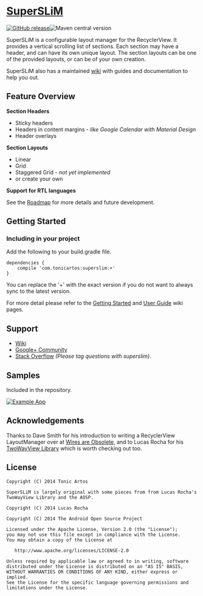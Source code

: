 [SuperSLiM](http://tonicartos.github.io/SuperSLiM/)
=========
[![GitHub release](https://img.shields.io/github/release/tonicartos/superslim.svg?style=flat-square)](../releases/latest)![Maven central version](https://img.shields.io/maven-central/v/com.tonicartos/superslim.svg?style=flat-square)

SuperSLiM is a configurable layout manager for the RecyclerView. It provides a vertical scrolling list of sections. Each section may have a header, and can have its own unique layout. The section layouts can be one of the provided layouts, or can be of your own creation.

SuperSLiM also has a maintained [wiki](https://github.com/TonicArtos/SuperSLiM/wiki) with guides and documentation to help you out.

## Feature Overview
**Section Headers**  
- Sticky headers
- Headers in content margins - *like Google Calendar with Material Design*
- Header overlays

**Section Layouts**  
- Linear
- Grid
- Staggered Grid - *not yet implemented*
- or create your own
 
**Support for RTL languages**  

See the [Roadmap](https://github.com/TonicArtos/SuperSLiM/wiki/Roadmap) for more details and future development.

## Getting Started
### Including in your project
Add the following to your build.gradle file.
```
dependencies {
    compile 'com.tonicartos:superslim:+'
}
```
You can replace the '+' with the exact version if you do not want to always sync to the latest version.

For more detail please refer to the [Getting Started](https://github.com/TonicArtos/SuperSLiM/wiki/Getting%20Started) and [User Guide](https://github.com/TonicArtos/SuperSLiM/wiki/User's%20Guide) wiki pages.

## Support
- [Wiki](https://github.com/TonicArtos/SuperSLiM/wiki)
- [Google+ Community](https://plus.google.com/communities/104097089134643994744)
- [Stack Overflow](https://stackoverflow.com/questions/tagged/superslim) *(Please tag questions with superslim)*.
 
## Samples
Included in the repository.

[![Example App](https://4.bp.blogspot.com/-ep46JKpGa84/VJhX1plWWCI/AAAAAAAAXZY/9A1ArrV3a3k/s1600/SuperSLiM-Demo-small.gif)](https://github.com/TonicArtos/SuperSLiM/tree/master/example)

## Acknowledgements
Thanks to Dave Smith for his introduction to writing a RecyclerView LayoutManager over at [Wires are Obsolete](http://wiresareobsolete.com/), and to Lucas Rocha for his [TwoWayView Library](http://github.com/lucasr/twoway-view/) which is worth checking out too.

## License
```
Copyright (C) 2014 Tonic Artos

SuperSLiM is largely original with some pieces from from Lucas Rocha's TwoWayView Library and the AOSP.

Copyright (C) 2014 Lucas Rocha

Copyright (C) 2014 The Android Open Source Project

Licensed under the Apache License, Version 2.0 (the "License");
you may not use this file except in compliance with the License.
You may obtain a copy of the License at

   http://www.apache.org/licenses/LICENSE-2.0

Unless required by applicable law or agreed to in writing, software
distributed under the License is distributed on an "AS IS" BASIS,
WITHOUT WARRANTIES OR CONDITIONS OF ANY KIND, either express or implied.
See the License for the specific language governing permissions and
limitations under the License.
```
